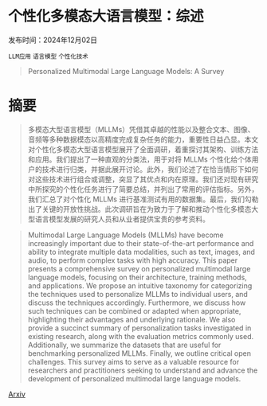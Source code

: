 # 个性化多模态大语言模型：综述

发布时间：2024年12月02日

`LLM应用` `语言模型` `个性化技术`

> Personalized Multimodal Large Language Models: A Survey

# 摘要

> 多模态大型语言模型（MLLMs）凭借其卓越的性能以及整合文本、图像、音频等多种数据模态以高精度完成复杂任务的能力，重要性日益凸显。本文对个性化多模态大型语言模型展开了全面调研，着重探讨其架构、训练方法和应用。我们提出了一种直观的分类法，用于对将 MLLMs 个性化给个体用户的技术进行归类，并据此展开讨论。此外，我们论述了在恰当情形下如何对这些技术进行组合或调整，突显了其优点和内在原理。我们还对现有研究中所探究的个性化任务进行了简要总结，并列出了常用的评估指标。另外，我们汇总了对个性化 MLLMs 进行基准测试有用的数据集。最后，我们勾勒出了关键的开放性挑战。此次调研旨在为致力于了解和推动个性化多模态大型语言模型发展的研究人员和从业者提供宝贵的参考资料。

> Multimodal Large Language Models (MLLMs) have become increasingly important due to their state-of-the-art performance and ability to integrate multiple data modalities, such as text, images, and audio, to perform complex tasks with high accuracy. This paper presents a comprehensive survey on personalized multimodal large language models, focusing on their architecture, training methods, and applications. We propose an intuitive taxonomy for categorizing the techniques used to personalize MLLMs to individual users, and discuss the techniques accordingly. Furthermore, we discuss how such techniques can be combined or adapted when appropriate, highlighting their advantages and underlying rationale. We also provide a succinct summary of personalization tasks investigated in existing research, along with the evaluation metrics commonly used. Additionally, we summarize the datasets that are useful for benchmarking personalized MLLMs. Finally, we outline critical open challenges. This survey aims to serve as a valuable resource for researchers and practitioners seeking to understand and advance the development of personalized multimodal large language models.

[Arxiv](https://arxiv.org/abs/2412.02142)